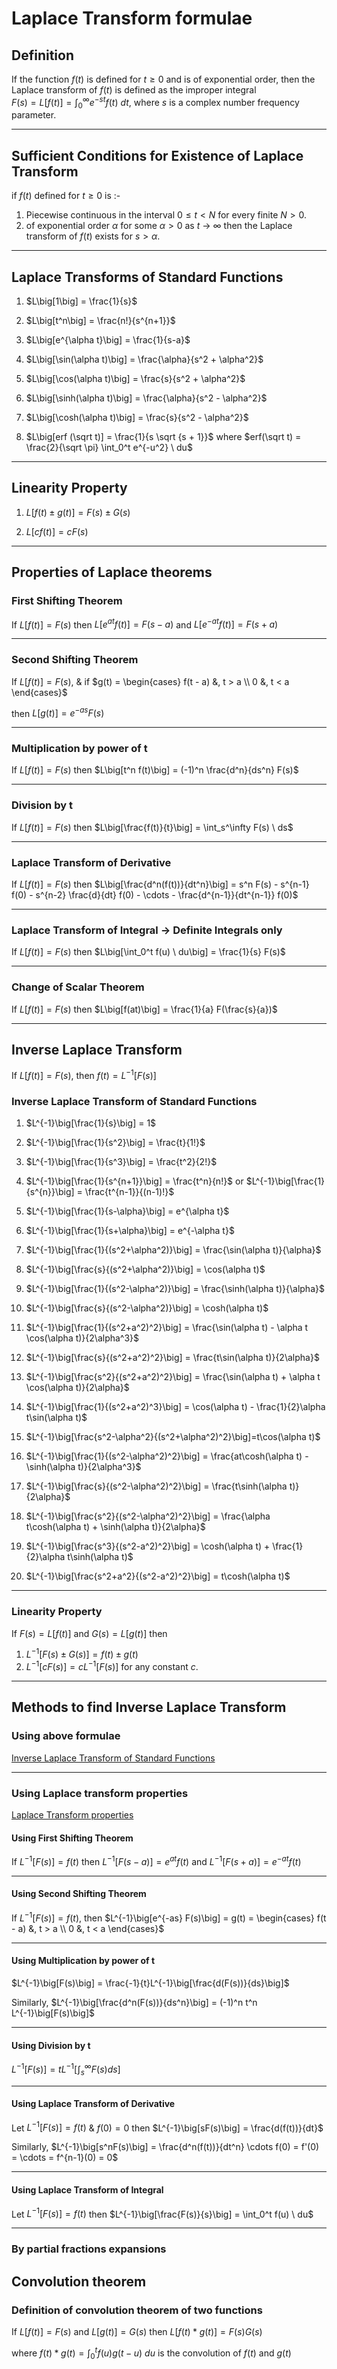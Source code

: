 # Laplace Transform formulae

## Definition
If the function $f(t)$ is defined for $t \geq 0$ and is of exponential order, then the Laplace transform of $f(t)$ is defined as the improper integral  
$F(s) = L\big[f(t)\big] = \int_0^\infty e^{-st} f(t) \ dt$,
where $s$ is a complex number frequency parameter.
___

## Sufficient Conditions for Existence of Laplace Transform
if $f(t)$ defined for $t \geq 0$ is :-
1. Piecewise continuous in the interval $0 \leq t < N$ for every finite $N > 0$.
1. of exponential order $\alpha$ for some $\alpha > 0$ as $t$ &rarr; $\infty$ then the Laplace transform of $f(t)$ exists for $s > \alpha$.
___

## Laplace Transforms of Standard Functions
1. $L\big[1\big] = \frac{1}{s}$

1. $L\big[t^n\big] = \frac{n!}{s^{n+1}}$

1. $L\big[e^{\alpha t}\big] = \frac{1}{s-a}$

1. $L\big[\sin(\alpha t)\big] = \frac{\alpha}{s^2 + \alpha^2}$

1. $L\big[\cos(\alpha t)\big] = \frac{s}{s^2 + \alpha^2}$

1. $L\big[\sinh(\alpha t)\big] = \frac{\alpha}{s^2 - \alpha^2}$

1. $L\big[\cosh(\alpha t)\big] = \frac{s}{s^2 - \alpha^2}$

1. $L\big[erf (\sqrt t)] = \frac{1}{s \sqrt {s + 1}}$ where $erf(\sqrt t) = \frac{2}{\sqrt \pi} \int_0^t e^{-u^2} \ du$
___

## Linearity Property
1. $L\big[f(t) \pm g(t)\big] = F(s) \pm G(s)$

1. $L\big[c f(t)\big] = c F(s)$
___

## Properties of Laplace theorems
### First Shifting Theorem
If $L\big[f(t)\big] = F(s)$ then $L\big[e^{at} f(t)\big] = F(s-a)$ and $L\big[e^{-at} f(t)\big] = F(s+a)$
___

### Second Shifting Theorem
If $L\big[f(t)\big] = F(s)$, & if
$`g(t) =
	\begin{cases}
	f(t - a) &, t > a \\
	0 &, t < a
	\end{cases}`$

then $L\big[g(t)\big] = e^{-as} F(s)$
___

### Multiplication by power of t
If $L\big[f(t)\big] = F(s)$ then $L\big[t^n f(t)\big] = (-1)^n \frac{d^n}{ds^n} F(s)$
___

### Division by t
If $L\big[f(t)\big] = F(s)$ then $L\big[\frac{f(t)}{t}\big] = \int_s^\infty F(s) \ ds$
___

### Laplace Transform of Derivative
If $L\big[f(t)\big] = F(s)$ then $L\big[\frac{d^n(f(t))}{dt^n}\big] = s^n F(s) - s^{n-1} f(0) - s^{n-2} \frac{d}{dt} f(0) - \cdots - \frac{d^{n-1}}{dt^{n-1}} f(0)$
___

### Laplace Transform of Integral &rarr; **Definite Integrals only**
If $L\big[f(t)\big] = F(s)$ then $L\big[\int_0^t f(u) \ du\big] = \frac{1}{s} F(s)$
___

### Change of Scalar Theorem
If $L\big[f(t)\big] = F(s)$ then $L\big[f(at)\big] = \frac{1}{a} F(\frac{s}{a})$
___

## Inverse Laplace Transform
If $L\big[f(t)\big] = F(s)$, then $f(t) = L^{-1}\big[F(s)\big]$

### Inverse Laplace Transform of Standard Functions
1. $L^{-1}\big[\frac{1}{s}\big] = 1$

1. $L^{-1}\big[\frac{1}{s^2}\big] = \frac{t}{1!}$

1. $L^{-1}\big[\frac{1}{s^3}\big] = \frac{t^2}{2!}$

1. $L^{-1}\big[\frac{1}{s^{n+1}}\big] = \frac{t^n}{n!}$ or $L^{-1}\big[\frac{1}{s^{n}}\big] = \frac{t^{n-1}}{(n-1)!}$

1. $L^{-1}\big[\frac{1}{s-\alpha}\big] = e^{\alpha t}$

1. $L^{-1}\big[\frac{1}{s+\alpha}\big] = e^{-\alpha t}$

1. $L^{-1}\big[\frac{1}{(s^2+\alpha^2)}\big] = \frac{\sin(\alpha t)}{\alpha}$

1. $L^{-1}\big[\frac{s}{(s^2+\alpha^2)}\big] = \cos(\alpha t)$

1. $L^{-1}\big[\frac{1}{(s^2-\alpha^2)}\big] = \frac{\sinh(\alpha t)}{\alpha}$

1. $L^{-1}\big[\frac{s}{(s^2-\alpha^2)}\big] = \cosh(\alpha t)$

1. $L^{-1}\big[\frac{1}{(s^2+a^2)^2}\big] = \frac{\sin(\alpha t) - \alpha t \cos(\alpha t)}{2\alpha^3}$

1. $L^{-1}\big[\frac{s}{(s^2+a^2)^2}\big] = \frac{t\sin(\alpha t)}{2\alpha}$

1. $L^{-1}\big[\frac{s^2}{(s^2+a^2)^2}\big] = \frac{\sin(\alpha t) + \alpha t \cos(\alpha t)}{2\alpha}$

1. $L^{-1}\big[\frac{1}{(s^2+a^2)^3}\big] = \cos(\alpha t) - \frac{1}{2}\alpha t\sin(\alpha t)$

1. $L^{-1}\big[\frac{s^2-\alpha^2}{(s^2+\alpha^2)^2}\big]=t\cos(\alpha t)$

1. $L^{-1}\big[\frac{1}{(s^2-\alpha^2)^2}\big] = \frac{at\cosh(\alpha t) - \sinh(\alpha t)}{2\alpha^3}$

1. $L^{-1}\big[\frac{s}{(s^2-\alpha^2)^2}\big] = \frac{t\sinh(\alpha t)}{2\alpha}$

1. $L^{-1}\big[\frac{s^2}{(s^2-\alpha^2)^2}\big] = \frac{\alpha t\cosh(\alpha t) + \sinh(\alpha t)}{2\alpha}$

1. $L^{-1}\big[\frac{s^3}{(s^2-a^2)^2}\big] = \cosh(\alpha t) + \frac{1}{2}\alpha t\sinh(\alpha t)$

1. $L^{-1}\big[\frac{s^2+a^2}{(s^2-a^2)^2}\big] = t\cosh(\alpha t)$
___

### Linearity Property
If $F(s) = L\big[f(t)\big]$ and $G(s) = L\big[g(t)\big]$ then
1. $L^{-1}\big[F(s) \pm G(s)\big] = f(t) \pm g(t)$
2. $L^{-1}\big[cF(s)\big] = cL^{-1}\big[F(s)\big]$ for any constant $c$.
___

## Methods to find Inverse Laplace Transform
### Using above formulae
[Inverse Laplace Transform of Standard Functions](#inverse-laplace-transform-of-standard-functions)
___

### Using Laplace transform properties
[Laplace Transform properties](#properties-of-laplace-theorems)
#### Using First Shifting Theorem
If $L^{-1}\big[F(s)\big] = f(t)$ then $L^{-1}\big[F(s - a)\big] = e^{at}f(t)$ and $L^{-1}\big[F(s + a)\big] = e^{-at}f(t)$
___

#### Using Second Shifting Theorem
If $L^{-1}\big[F(s)\big] = f(t)$, then $`L^{-1}\big[e^{-as} F(s)\big] = g(t) = 
	\begin{cases}
	f(t - a) &, t > a \\
	0 &, t < a
	\end{cases}`$
___

#### Using Multiplication by power of t
$L^{-1}\big[F(s)\big] = \frac{-1}{t}L^{-1}\big[\frac{d(F(s))}{ds}\big]$

Similarly, $L^{-1}\big[\frac{d^n(F(s))}{ds^n}\big] = (-1)^n t^n L^{-1}\big[F(s)\big]$
___

#### Using Division by t
$L^{-1}\big[F(s)\big] = t L^{-1}\big[\int_s^\infty F(s) ds\big]$
___

#### Using Laplace Transform of Derivative
Let $L^{-1}\big[F(s)\big] = f(t)$ & $f(0) = 0$ then $L^{-1}\big[sF(s)\big] = \frac{d(f(t))}{dt}$

Similarly, $L^{-1}\big[s^nF(s)\big] = \frac{d^n(f(t))}{dt^n} \cdots f(0) = f'(0) = \cdots = f^{n-1}(0) = 0$
___

#### Using Laplace Transform of Integral
Let $L^{-1}\big[F(s)\big] = f(t)$ then $L^{-1}\big[\frac{F(s)}{s}\big] = \int_0^t f(u) \ du$
___

### By partial fractions expansions

## Convolution theorem
### Definition of convolution theorem of two functions
If $L\big[f(t)\big] = F(s)$ and $L\big[g(t)\big] = G(s)$ then $L\big[f(t) * g(t)\big] = F(s)G(s)$

where $f(t) * g(t) = \int_0^t f(u)g(t-u) \ du$ is the convolution of $f(t)$ and $g(t)$